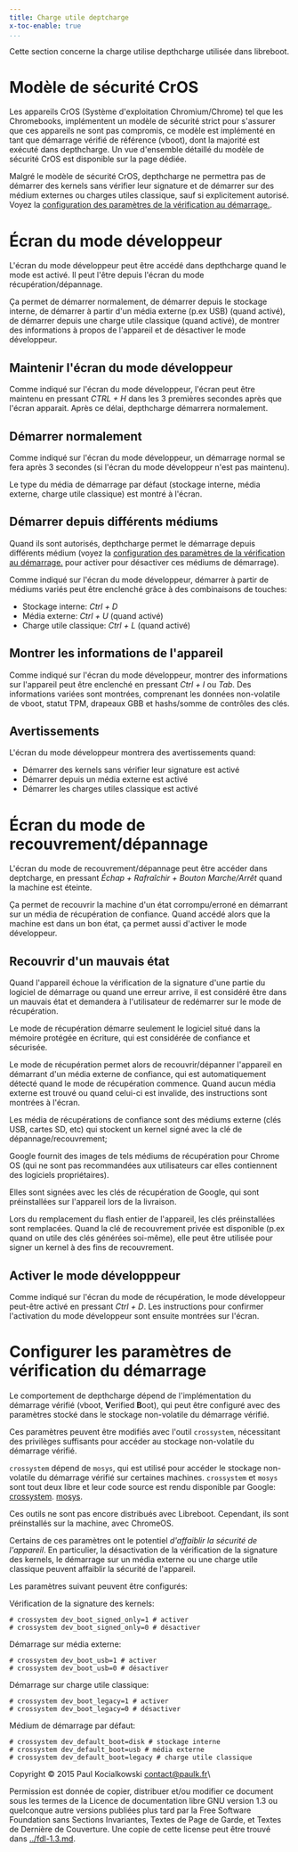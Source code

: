 ```yaml
---
title: Charge utile deptcharge
x-toc-enable: true
...
```


Cette section concerne la charge utilise depthcharge utilisée dans libreboot.

Modèle de sécurité CrOS
===================

Les appareils CrOS (Système d'exploitation Chromium/Chrome) tel que les 
Chromebooks,  implémentent un modèle de sécurité strict pour s'assurer
que ces appareils ne sont pas compromis, ce modèle est implémenté en tant que
démarrage vérifié de référence (vboot), dont la majorité est exécuté dans
depthcharge. Un vue d'ensemble détaillé du modèle de sécurité CrOS est
disponible sur la page dédiée.

Malgré le modèle de sécurité CrOS, depthcharge ne permettra pas de démarrer
des kernels sans vérifier leur signature et de démarrer sur des médium
externes ou charges utiles classique, sauf si explicitement autorisé.
Voyez la [configuration des paramètres de la vérification au démarrage.](#configuring_verified_boot_parameters).

Écran du mode développeur
=====================

L'écran du mode développeur peut être accédé dans depthcharge quand le mode
est activé. Il peut l'être depuis l'écran du mode récupération/dépannage.

Ça permet de démarrer normalement, de démarrer depuis le stockage interne, de
démarrer à partir d'un média externe (p.ex USB) (quand activé), de démarrer
depuis une charge utile classique (quand activé), de montrer des informations
à propos de l'appareil et de désactiver le mode développeur.

Maintenir l'écran du mode développeur
---------------------------------

Comme indiqué sur l'écran du mode développeur, l'écran peut être maintenu en
pressant *CTRL + H* dans les 3 premières secondes après que l'écran apparait.
Après ce délai, depthcharge démarrera normalement.

Démarrer normalement
----------------

Comme indiqué sur l'écran du mode développeur, un démarrage normal se fera
après 3 secondes (si l'écran du mode développeur n'est pas maintenu).

Le type du média de démarrage par défaut (stockage interne, média externe, charge
utile classique) est montré à l'écran.

Démarrer depuis différents médiums
------------------------------

Quand ils sont autorisés, depthcharge permet le démarrage depuis différents
médium (voyez la
[configuration des paramètres de la vérification au démarrage.](#configuring_verified_boot_parameters)
pour activer pour désactiver ces médiums de démarrage).

Comme indiqué sur l'écran du mode développeur, démarrer à partir de médiums
variés peut être enclenché grâce à des combinaisons de touches:

-   Stockage interne: *Ctrl + D*
-   Média externe: *Ctrl + U* (quand activé)
-   Charge utile classique: *Ctrl + L* (quand activé)

Montrer les informations de l'appareil
--------------------------

Comme indiqué sur l'écran du mode développeur, montrer des informations sur
l'appareil peut être enclenché en pressant *Ctrl + I* ou *Tab*. Des
informations variées sont montrées, comprenant les données non-volatile de
vboot, statut TPM, drapeaux GBB et hashs/somme de contrôles des clés.

Avertissements
--------

L'écran du mode développeur montrera des avertissements quand:

-   Démarrer des kernels sans vérifier leur signature est activé
-   Démarrer depuis un média externe est activé
-   Démarrer les charges utiles classique est activé

Écran du mode de recouvrement/dépannage
====================

L'écran du mode de recouvrement/dépannage peut être accéder dans deptcharge,
en pressant *Échap + Rafraîchir + Bouton Marche/Arrêt* quand la machine est
éteinte.

Ça permet de recouvrir la machine d'un état corrompu/erroné en démarrant sur
un média de récupération de confiance.
Quand accédé alors que la machine est dans un bon état, ça permet aussi
d'activer le mode développeur.

Recouvrir d'un mauvais état
---------------------------

Quand l'appareil échoue la vérification de la signature d'une partie du
logiciel de démarrage ou quand une erreur arrive, il est considéré être dans
un mauvais état et demandera à l'utilisateur de redémarrer sur le mode de
récupération.

Le mode de récupération démarre seulement le logiciel situé dans la mémoire
protégée en écriture, qui est considérée de confiance et sécurisée.

Le mode de récupération permet alors de recouvrir/dépanner l'appareil en
démarrant d'un média externe de confiance, qui est automatiquement détecté
quand le mode de récupération commence. Quand aucun média externe est trouvé
ou quand celui-ci est invalide, des instructions sont montrées à l'écran.

Les média de récupérations de confiance sont des médiums externe (clés USB,
cartes SD, etc) qui stockent un kernel signé avec la clé de
dépannage/recouvrement;

Google fournit des images de tels médiums de récupération pour Chrome OS (qui
ne sont pas recommandées aux utilisateurs car elles contiennent des logiciels
propriétaires).

Elles sont signées avec les clés de récupération de Google, qui sont
préinstallées sur l'appareil lors de la livraison.

Lors du remplacement du flash entier de l'appareil, les clés préinstallées
sont remplacées. Quand la clé de recouvrement privée est disponible (p.ex
quand on utile des clés générées soi-même), elle peut être utilisée pour
signer un kernel à des fins de recouvrement.

Activer le mode développpeur
-----------------------

Comme indiqué sur l'écran du mode de récupération, le mode développeur
peut-être activé en pressant *Ctrl + D*. Les instructions pour confirmer
l'activation du mode développeur sont ensuite montrées sur l'écran.

Configurer les paramètres de vérification du démarrage
====================================

Le comportement de depthcharge dépend de l'implémentation du démarrage vérifié
(vboot, **V**erified **B**oot), qui peut être configuré avec des paramètres
stocké dans le stockage non-volatile du démarrage vérifié.

Ces paramètres peuvent être modifiés avec l'outil `crossystem`, nécessitant
des privilèges suffisants pour accéder au stockage non-volatile du démarrage
vérifié.

`crossystem` dépend de `mosys`, qui est utilisé pour accéder le stockage
non-volatile du démarrage vérifié sur certaines machines. `crossystem` et
`mosys` sont tout deux libre et leur code source est rendu disponible par
Google:
[crossystem](https://chromium.googlesource.com/chromiumos/platform/vboot_reference/).
[mosys](https://chromium.googlesource.com/chromiumos/platform/mosys/).

Ces outils ne sont pas encore distribués avec Libreboot. Cependant, ils sont
préinstallés sur la machine, avec ChromeOS.

Certains de ces paramètres ont le potentiel *d'affaiblir la sécurité de
l'appareil*. En particulier, la désactivation de la vérification de la
signature des kernels, le démarrage sur un média externe ou une charge utile
classique peuvent affaiblir la sécurité de l'appareil.

Les paramètres suivant peuvent être configurés:

Vérification de la signature des kernels:

    # crossystem dev_boot_signed_only=1 # activer
    # crossystem dev_boot_signed_only=0 # désactiver

Démarrage sur média externe:

    # crossystem dev_boot_usb=1 # activer
    # crossystem dev_boot_usb=0 # désactiver

Démarrage sur charge utile classique:

    # crossystem dev_boot_legacy=1 # activer 
    # crossystem dev_boot_legacy=0 # désactiver

Médium de démarrage par défaut:

    # crossystem dev_default_boot=disk # stockage interne
    # crossystem dev_default_boot=usb # média externe 
    # crossystem dev_default_boot=legacy # charge utile classique


Copyright © 2015 Paul Kocialkowski <contact@paulk.fr>\

Permission est donnée de copier, distribuer et/ou modifier ce document
sous les termes de la Licence de documentation libre GNU version 1.3 ou
quelconque autre versions publiées plus tard par la Free Software Foundation
sans Sections Invariantes,  Textes de Page de Garde, et Textes de Dernière de Couverture.
Une copie de cette license peut être trouvé dans [../fdl-1.3.md](fdl-1.3.md).

